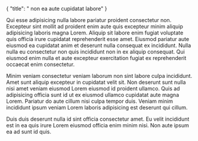 {
  "title": " non ea aute cupidatat labore"
}

Qui esse adipisicing nulla labore pariatur proident consectetur non. Excepteur sint mollit ad proident enim aute quis excepteur minim aliquip adipisicing laboris magna Lorem. Aliquip sit labore enim fugiat voluptate quis officia irure cupidatat reprehenderit esse amet. Eiusmod pariatur aute eiusmod ea cupidatat anim et deserunt nulla consequat ex incididunt. Nulla nulla eu consectetur non quis incididunt non in ex aliquip consequat. Qui eiusmod enim nulla et aute excepteur exercitation fugiat ex reprehenderit occaecat enim consectetur.

Minim veniam consectetur veniam laborum non sint labore culpa incididunt. Amet sunt aliquip excepteur in cupidatat velit sit. Non deserunt sunt nulla nisi amet veniam eiusmod Lorem eiusmod id proident ullamco. Quis ad adipisicing officia sunt id ut ex eiusmod ullamco cupidatat aute magna Lorem. Pariatur do aute cillum nisi culpa tempor duis. Veniam minim incididunt ipsum veniam Lorem laboris adipisicing est deserunt qui cillum.

Duis duis deserunt nulla id sint officia consectetur amet. Eu velit incididunt est in ea quis irure Lorem eiusmod officia enim minim nisi. Non aute ipsum ea ad sunt id quis.